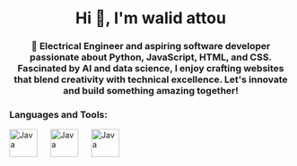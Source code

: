 <h1 align="center">Hi 👋, I'm walid attou</h1>
<h3 align="center">🌟 Electrical Engineer and aspiring software developer passionate about Python, JavaScript, HTML, and CSS. Fascinated by AI and data science, I enjoy crafting websites that blend creativity with technical excellence. Let's innovate and build something amazing together!</h3>

<h3 align="left">Languages and Tools:</h3>
<img align = "left"  alt = "Java" width = "50px" style = "padding-right:20px;" src="https://cdn.jsdelivr.net/gh/devicons/devicon@latest/icons/python/python-original.svg" />
<img align = "left"  alt = "Java" width = "50px" style = "padding-right:20px;" src="https://cdn.jsdelivr.net/gh/devicons/devicon@latest/icons/html5/html5-original.svg" />
<img align = "left"  alt = "Java" width = "50px" style = "padding-right:20px;" src="https://cdn.jsdelivr.net/gh/devicons/devicon@latest/icons/css3/css3-original.svg" />
          
